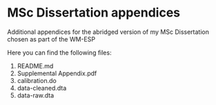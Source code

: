 # MSc Dissertation appendices
Additional appendices for the abridged version of my MSc Dissertation chosen as part of the WM-ESP

Here you can find the following files:
1. README.md
2. Supplemental Appendix.pdf
5. calibration.do
6. data-cleaned.dta
7. data-raw.dta
